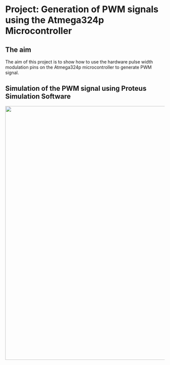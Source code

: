 # Project: Generation of PWM signals using the Atmega324p Microcontroller

## The aim
The aim of this project is to show how to use the hardware pulse width modulation pins on the Atmega324p microcontroller to generate PWM signal.

## Simulation of the PWM signal using Proteus Simulation Software
<img src="https://github.com/user-attachments/assets/9c7098e9-b596-4045-b530-6733e9e72b61" width="800">
